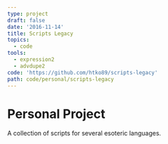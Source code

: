```yaml
---
type: project
draft: false
date: '2016-11-14'
title: Scripts Legacy
topics:
  - code
tools:
  - expression2
  - advdupe2
code: 'https://github.com/htko89/scripts-legacy'
path: code/personal/scripts-legacy
---
```

# Personal Project
A collection of scripts for several esoteric languages.

